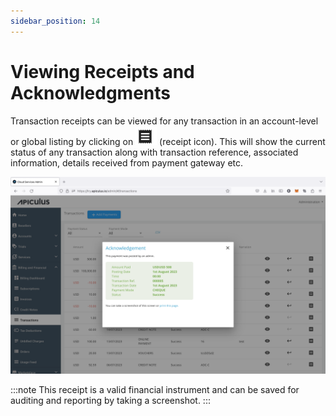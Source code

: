 ```yaml
---
sidebar_position: 14
---
```

# Viewing Receipts and Acknowledgments

Transaction receipts can be viewed for any transaction in an account-level or global listing by clicking on ![Receipt](img/Receipt.png) (receipt icon). This will show the current status of any transaction along with transaction reference, associated information, details received from payment gateway etc.

![Viewing Receipts and Acknowledgments](img/ViewingReceiptsandAcknowledgments.png)

:::note
This receipt is a valid financial instrument and can be saved for auditing and reporting by taking a screenshot.
:::
